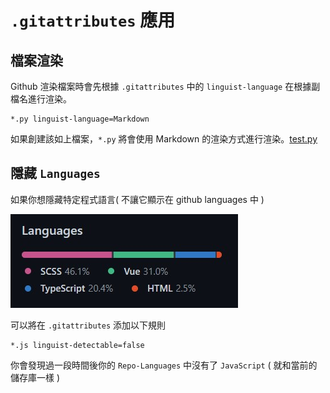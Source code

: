 # `.gitattributes` 應用

## 檔案渲染

Github 渲染檔案時會先根據 `.gitattributes` 中的 `linguist-language` 在根據副檔名進行渲染。

```gitattributes
*.py linguist-language=Markdown
```

如果創建該如上檔案，`*.py` 將會使用 Markdown 的渲染方式進行渲染。[test.py](./test.py)

## 隱藏 `Languages`

如果你想隱藏特定程式語言( 不讓它顯示在 github languages 中 )

![github-show-languages](./.github/github-show-languages.jpg)

可以將在 `.gitattributes` 添加以下規則

```gitattributes
*.js linguist-detectable=false
```

你會發現過一段時間後你的 `Repo-Languages` 中沒有了 `JavaScript` ( 就和當前的 儲存庫一樣 )
